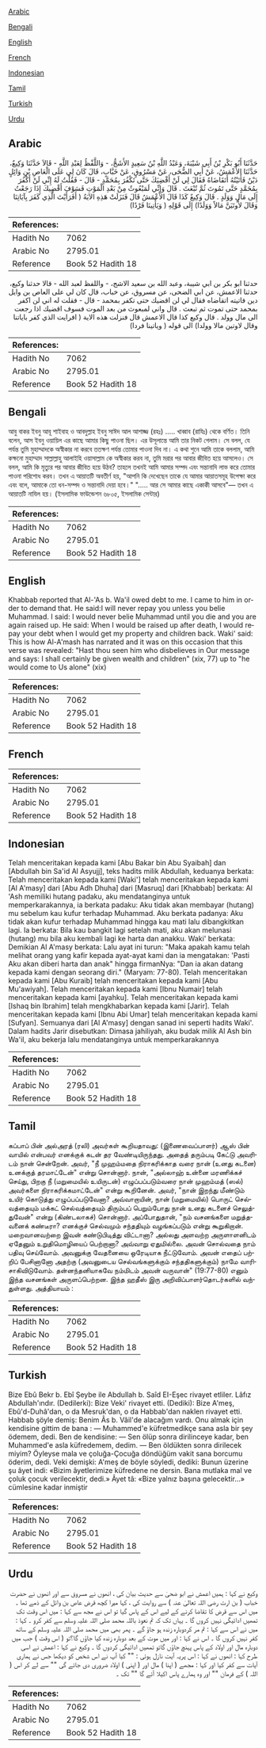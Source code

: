 [Arabic](#arabic)

[Bengali](#bengali)

[English](#english)

[French](#french)

[Indonesian](#indonesian)

[Tamil](#tamil)

[Turkish](#turkish)

[Urdu](#urdu)

## Arabic


<div dir="rtl" lang="ar" style={{fontSize:'larger',backgroundColor:'#f8f9fa',padding:20}}>
حَدَّثَنَا أَبُو بَكْرِ بْنُ أَبِي شَيْبَةَ، وَعَبْدُ اللَّهِ بْنُ سَعِيدٍ الأَشَجُّ، - وَاللَّفْظُ لِعَبْدِ اللَّهِ - قَالاَ حَدَّثَنَا وَكِيعٌ، حَدَّثَنَا الأَعْمَشُ، عَنْ أَبِي الضُّحَى، عَنْ مَسْرُوقٍ، عَنْ خَبَّابٍ، قَالَ كَانَ لِي عَلَى الْعَاصِ بْنِ وَائِلٍ دَيْنٌ فَأَتَيْتُهُ أَتَقَاضَاهُ فَقَالَ لِي لَنْ أَقْضِيَكَ حَتَّى تَكْفُرَ بِمُحَمَّدٍ - قَالَ - فَقُلْتُ لَهُ إِنِّي لَنْ أَكْفُرَ بِمُحَمَّدٍ حَتَّى تَمُوتَ ثُمَّ تُبْعَثَ ‏.‏ قَالَ وَإِنِّي لَمَبْعُوثٌ مِنْ بَعْدِ الْمَوْتِ فَسَوْفَ أَقْضِيكَ إِذَا رَجَعْتُ إِلَى مَالٍ وَوَلَدٍ ‏.‏ قَالَ وَكِيعٌ كَذَا قَالَ الأَعْمَشُ قَالَ فَنَزَلَتْ هَذِهِ الآيَةُ ‏(‏ أَفَرَأَيْتَ الَّذِي كَفَرَ بِآيَاتِنَا وَقَالَ لأُوتَيَنَّ مَالاً وَوَلَدًا‏)‏ إِلَى قَوْلِهِ ‏(‏ وَيَأْتِينَا فَرْدًا‏)‏
</div>
<div style={{backgroundColor:'#f8f9fa',padding:20, marginBottom: 10}}><table> <thead> <tr> <th>References:</th> <th></th> </tr> </thead> <tbody><tr><td>Hadith No</td><td>7062</td></tr><tr><td>Arabic No</td><td>2795.01</td></tr><tr><td>Reference</td><td>Book 52 Hadith 18</td></tr></tbody></table></div>


<div dir="rtl" lang="ar" style={{fontSize:'larger',backgroundColor:'#f8f9fa',padding:20}}>
حدثنا ابو بكر بن ابي شيبة، وعبد الله بن سعيد الاشج، - واللفظ لعبد الله - قالا حدثنا وكيع، حدثنا الاعمش، عن ابي الضحى، عن مسروق، عن خباب، قال كان لي على العاص بن وايل دين فاتيته اتقاضاه فقال لي لن اقضيك حتى تكفر بمحمد - قال - فقلت له اني لن اكفر بمحمد حتى تموت ثم تبعث . قال واني لمبعوث من بعد الموت فسوف اقضيك اذا رجعت الى مال وولد . قال وكيع كذا قال الاعمش قال فنزلت هذه الاية ( افرايت الذي كفر باياتنا وقال لاوتين مالا وولدا) الى قوله ( وياتينا فردا)
</div>
<div style={{backgroundColor:'#f8f9fa',padding:20, marginBottom: 10}}><table> <thead> <tr> <th>References:</th> <th></th> </tr> </thead> <tbody><tr><td>Hadith No</td><td>7062</td></tr><tr><td>Arabic No</td><td>2795.01</td></tr><tr><td>Reference</td><td>Book 52 Hadith 18</td></tr></tbody></table></div>

## Bengali


<div dir="ltr" lang="bn" style={{fontSize:'larger',backgroundColor:'#f8f9fa',padding:20}}>
আবু বাকর ইবনু আবূ শাইবাহ ও আবদুল্লাহ ইবনু সাঈদ আল আশাজ্জ (রহঃ) ..... খাব্বাব (রাযিঃ) থেকে বর্ণিত। তিনি বলেন, আস ইবনু ওয়ায়িল এর কাছে আমার কিছু পাওনা ছিল। এর উসূলান্তে আমি তার নিকট গেলাম। সে বলল, যে পর্যন্ত তুমি মুহাম্মাদকে অস্বীকার না করবে ততক্ষণ পর্যন্ত তোমার পাওনা দিব না। এ কথা শুনে আমি তাকে বললাম, আমি কক্ষনো মুহাম্মাদ সাল্লাল্লাহু আলাইহি ওয়াসাল্লাম কে অস্বীকার করব না, তুমি মরার পর আবার জীবিত হয়ে আসলেও। সে বলল, আমি কি মৃত্যুর পর আবার জীবিত হয়ে উঠব? তাহলে তখনই আমি আমার সম্পদ এবং সন্তানাদি লাভ করে তোমার পাওনা পরিশোধ করব। তখন এ আয়াতটি অবতীর্ণ হয়, "আপনি কি দেখেছেন তাকে যে আমার আয়াতসমূহ উপেক্ষা করে এবং বলে, আমাকে তো ধন-সম্পদ ও সন্তানাদি দেয়া হবে।" "..... আর সে আমার কাছে একাকী আসবে"— তখন এ আয়াতটি নাযিল হয়। (ইসলামিক ফাউন্ডেশন ৬৮০৫, ইসলামিক সেন্টার)
</div>
<div style={{backgroundColor:'#f8f9fa',padding:20, marginBottom: 10}}><table> <thead> <tr> <th>References:</th> <th></th> </tr> </thead> <tbody><tr><td>Hadith No</td><td>7062</td></tr><tr><td>Arabic No</td><td>2795.01</td></tr><tr><td>Reference</td><td>Book 52 Hadith 18</td></tr></tbody></table></div>

## English


<div dir="ltr" lang="en" style={{fontSize:'larger',backgroundColor:'#f8f9fa',padding:20}}>
Khabbab reported that Al-'As b. Wa'il owed debt to me. I came to him in order to demand that. He said:I will never repay you unless you belie Muhammad. I said: I would never belie Muhammad until you die and you are again raised up. He said: When I would be raised up after death, I would repay your debt when I would get my property and children back. Waki' said: This is how Al-A'mash has narrated and it was on this occasion that this verse was revealed: "Hast thou seen him who disbelieves in Our message and says: I shall certainly be given wealth and children" (xix, 77) up to "he would come to Us alone" (xix)
</div>
<div style={{backgroundColor:'#f8f9fa',padding:20, marginBottom: 10}}><table> <thead> <tr> <th>References:</th> <th></th> </tr> </thead> <tbody><tr><td>Hadith No</td><td>7062</td></tr><tr><td>Arabic No</td><td>2795.01</td></tr><tr><td>Reference</td><td>Book 52 Hadith 18</td></tr></tbody></table></div>

## French


<div dir="ltr" lang="fr" style={{fontSize:'larger',backgroundColor:'#f8f9fa',padding:20}}>

</div>
<div style={{backgroundColor:'#f8f9fa',padding:20, marginBottom: 10}}><table> <thead> <tr> <th>References:</th> <th></th> </tr> </thead> <tbody><tr><td>Hadith No</td><td>7062</td></tr><tr><td>Arabic No</td><td>2795.01</td></tr><tr><td>Reference</td><td>Book 52 Hadith 18</td></tr></tbody></table></div>

## Indonesian


<div dir="ltr" lang="id" style={{fontSize:'larger',backgroundColor:'#f8f9fa',padding:20}}>
Telah menceritakan kepada kami [Abu Bakar bin Abu Syaibah] dan [Abdullah bin Sa'id Al Asyujj], teks hadits milik Abdullah, keduanya berkata: Telah menceritakan kepada kami [Waki'] telah menceritakan kepada kami [Al A'masy] dari [Abu Adh Dhuha] dari [Masruq] dari [Khabbab] berkata: Al 'Ash memiliki hutang padaku, aku mendatanginya untuk memperkarakannya, ia berkata padaku: Aku tidak akan membayar (hutang) mu sebelum kau kufur terhadap Muhammad. Aku berkata padanya: Aku tidak akan kufur terhadap Muhammad hingga kau mati lalu dibangkitkan lagi. Ia berkata: Bila kau bangkit lagi setelah mati, aku akan melunasi (hutang) mu bila aku kembali lagi ke harta dan anakku. Waki' berkata: Demikian Al A'masy berkata: Lalu ayat ini turun: "Maka apakah kamu telah melihat orang yang kafir kepada ayat-ayat kami dan ia mengatakan: 'Pasti Aku akan diberi harta dan anak" hingga firmanNya: "Dan ia akan datang kepada kami dengan seorang diri." (Maryam: 77-80). Telah menceritakan kepada kami [Abu Kuraib] telah menceritakan kepada kami [Abu Mu'awiyah]. Telah menceritakan kepada kami [Ibnu Numair] telah menceritakan kepada kami [ayahku]. Telah menceritakan kepada kami [Ishaq bin Ibrahim] telah mengkhabarkan kepada kami [Jarir]. Telah menceritakan kepada kami [Ibnu Abi Umar] telah menceritakan kepada kami [Sufyan]. Semuanya dari [Al A'masy] dengan sanad ini seperti hadits Waki'. Dalam hadits Jarir disebutkan: Dimasa jahiliyah, aku budak milik Al Ash bin Wa'il, aku bekerja lalu mendatanginya untuk memperkarakannya
</div>
<div style={{backgroundColor:'#f8f9fa',padding:20, marginBottom: 10}}><table> <thead> <tr> <th>References:</th> <th></th> </tr> </thead> <tbody><tr><td>Hadith No</td><td>7062</td></tr><tr><td>Arabic No</td><td>2795.01</td></tr><tr><td>Reference</td><td>Book 52 Hadith 18</td></tr></tbody></table></div>

## Tamil


<div dir="ltr" lang="ta" style={{fontSize:'larger',backgroundColor:'#f8f9fa',padding:20}}>
கப்பாப் பின் அல்அரத் (ரலி) அவர்கள் கூறியதாவது: (இணைவைப்பாளர்) ஆஸ் பின் வாயில் என்பவர் எனக்குக் கடன் தர வேண்டியிருந்தது. அதைத் தரும்படி கேட்டு அவரிடம் நான் சென்றேன். அவர், "நீ முஹம்மதை நிராகரிக்காத வரை நான் (உனது கடனை) உனக்குத் தரமாட்டேன்" என்று சொன்னார். நான், "அல்லாஹ் உன்னை மரணிக்கச் செய்து, பிறகு நீ (மறுமையில் உயிருடன்) எழுப்பப்படும்வரை நான் முஹம்மத் (ஸல்) அவர்களை நிராகரிக்கமாட்டேன்" என்று கூறினேன். அவர், "நான் இறந்து மீண்டும் உயிர் கொடுத்து எழுப்பப்படுவேனா? அவ்வாறாயின், நான் (மறுமையில்) பொருட் செல்வத்தையும் மக்கட் செல்வத்தையும் திரும்பப் பெறும்போது நான் உனது கடனைச் செலுத்துவேன்" என்று (கிண்டலாகச்) சொன்னார். அப்போதுதான், "நம் வசனங்களை மறுத்தவனைக் கண்டீரா? எனக்குச் செல்வமும் சந்ததியும் வழங்கப்படும் என்று கூறுகிறான். மறைவானவற்றை இவன் கண்டுபிடித்து விட்டானா? அல்லது அளவற்ற அருளாளனிடம் ஏதேனும் உறுதிமொழியைப் பெற்றானா? அவ்வாறு ஏதுமில்லை. அவன் சொல்வதை நாம் பதிவு செய்வோம். அவனுக்கு வேதனையை ஒரேடியாக நீட்டுவோம். அவன் எதைப் பற்றிப் பேசினானோ அதற்கு (அவனுடைய செல்வங்களுக்கும் சந்ததிகளுக்கும்) நாமே வாரிசாகிவிடுவோம். தன்னந்தனியாகவே நம்மிடம் அவன் வருவான்" (19:77-80) எனும் இந்த வசனங்கள் அருளப்பெற்றன. இந்த ஹதீஸ் இரு அறிவிப்பாளர்தொடர்களில் வந்துள்ளது. அத்தியாயம் :
</div>
<div style={{backgroundColor:'#f8f9fa',padding:20, marginBottom: 10}}><table> <thead> <tr> <th>References:</th> <th></th> </tr> </thead> <tbody><tr><td>Hadith No</td><td>7062</td></tr><tr><td>Arabic No</td><td>2795.01</td></tr><tr><td>Reference</td><td>Book 52 Hadith 18</td></tr></tbody></table></div>

## Turkish


<div dir="ltr" lang="tr" style={{fontSize:'larger',backgroundColor:'#f8f9fa',padding:20}}>
Bize Ebû Bekr b. Ebî Şeybe ile Abdullah b. Saîd EI-Eşec rivayet etliler. Lâfız Abdullah'ındır. (Dedilerki): Bize Veki' rivayet etti. (Dediki): Bize A'meş, Ebû'd-Duhâ'dan, o da Mesruk'dan, o da Habbab'dan naklen rivayet etti. Habbab şöyle demiş: Benim Âs b. Vâil'de alacağım vardı. Onu almak için kendisine gittim de bana : — Muhammed'e küfretmedikçe sana asla bir şey ödemem, dedi. Ben de kendisine: — Sen ölüp sonra dirilinceye kadar, ben Muhammed'e asla küfredemem, dedim. — Ben öldükten sonra dirilecek miyim? Öyleyse mala ve çoluğa-Çocuğa döndüğüm vakit sana borcumu öderim, dedi. Veki demişki: A'meş de böyle söyledi, dediki: Bunun üzerine şu âyet indi: «Bizim âyetlerimize küfredene ne dersin. Bana mutlaka mal ve çoluk çocuk verilecektir, dedi.» Âyet tâ: «Bize yalnız başına gelecektir...» cümlesine kadar inmiştir
</div>
<div style={{backgroundColor:'#f8f9fa',padding:20, marginBottom: 10}}><table> <thead> <tr> <th>References:</th> <th></th> </tr> </thead> <tbody><tr><td>Hadith No</td><td>7062</td></tr><tr><td>Arabic No</td><td>2795.01</td></tr><tr><td>Reference</td><td>Book 52 Hadith 18</td></tr></tbody></table></div>

## Urdu


<div dir="rtl" lang="ur" style={{fontSize:'larger',backgroundColor:'#f8f9fa',padding:20}}>
وکیع نے کہا : ہمیں اعمش نے ابو ضحیٰ سے حدیث بیان کی ، انھوں نے مسروق سے اور انھوں نے حضرت خباب ( بن ارت رضی اللہ تعالیٰ عنہ ) سے روایت کی ، کہا میرا کچھ قرض عاص بن وائل کے ذمے تھا ۔ میں اس سے قرض کا تقاضا کرنے کے لیے اس کے پاس گیا تو اس نے مجھ سے کہا : میں اس وقت تک تمھیں ادائیگی نہیں کروں گا ۔ یہاں تک کہ تم نعوذ باللہ محمد صلی اللہ علیہ وسلم سے کفر کرو ۔ کہا : میں نے اس سے کہا : تم مر کردوبارہ زندہ ہو جاؤ گے ۔ پھر بھی میں محمد صلی اللہ علیہ وسلم کے ساتھ کفر نہیں کروں گا ۔ اس نے کہا : اور میں موت کے بعد دوبارہ زندہ کیا جاؤں گا؟تو ( اس وقت ) جب میں دوبارہ مال اور اولاد کے پاس پہنچ جاؤں گاتو تمھیں ادائیگی کردوں گا ۔ وکیع نے کہا : اعمش نے اسی طرح کہا : انھوں نے کہا : اس پریہ آیت نازل ہوئی : "" کیا آپ نے اس شخص کو دیکھا جس نے ہماری آیات سے کفر کیا اور کہا : مجھے ( اپنا ) مال اور ( اپنی ) اولاد ضروری دی جائے گی "" سے لے کر اس ( اللہ ) کے فرمان "" اور وہ ہمارے پاس اکیلا آئے گا "" تک ۔
</div>
<div style={{backgroundColor:'#f8f9fa',padding:20, marginBottom: 10}}><table> <thead> <tr> <th>References:</th> <th></th> </tr> </thead> <tbody><tr><td>Hadith No</td><td>7062</td></tr><tr><td>Arabic No</td><td>2795.01</td></tr><tr><td>Reference</td><td>Book 52 Hadith 18</td></tr></tbody></table></div>